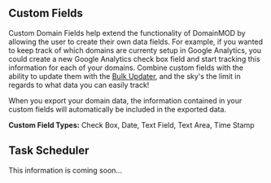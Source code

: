 Custom Fields
-------------
Custom Domain Fields help extend the functionality of DomainMOD by allowing the user to create their own data fields. For example, if you wanted to keep track of which domains are currenty setup in Google Analytics, you could create a new Google Analytics check box field and start tracking this information for each of your domains. Combine custom fields with the ability to update them with the [Bulk Updater](bulk-updater.md), and the sky's the limit in regards to what data you can easily track!

When you export your domain data, the information contained in your custom fields will automatically be included in the exported data.

**Custom Field Types:** Check Box, Date, Text Field, Text Area, Time Stamp

Task Scheduler
--------------
This information is coming soon...
